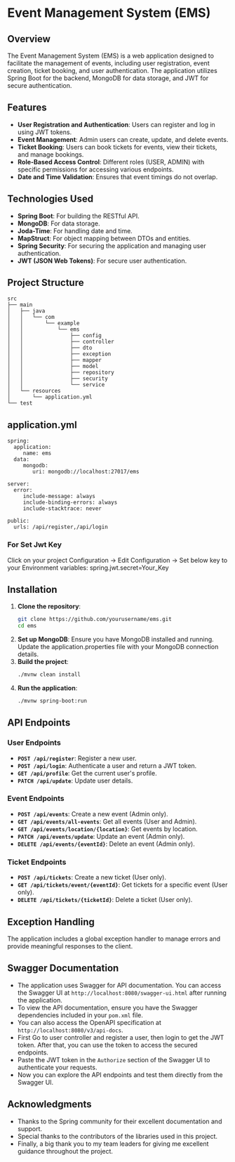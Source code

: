 # Event Management System (EMS)

## Overview
The Event Management System (EMS) is a web application designed to facilitate the management of events, including user registration, event creation, ticket booking, and user authentication. The application utilizes Spring Boot for the backend, MongoDB for data storage, and JWT for secure authentication.

## Features
- **User  Registration and Authentication**: Users can register and log in using JWT tokens.
- **Event Management**: Admin users can create, update, and delete events.
- **Ticket Booking**: Users can book tickets for events, view their tickets, and manage bookings.
- **Role-Based Access Control**: Different roles (USER, ADMIN) with specific permissions for accessing various endpoints.
- **Date and Time Validation**: Ensures that event timings do not overlap.

## Technologies Used
- **Spring Boot**: For building the RESTful API.
- **MongoDB**: For data storage.
- **Joda-Time**: For handling date and time.
- **MapStruct**: For object mapping between DTOs and entities.
- **Spring Security**: For securing the application and managing user authentication.
- **JWT (JSON Web Tokens)**: For secure user authentication.

## Project Structure

    src
    ├── main
    │   ├── java
    │   │   └── com
    │   │       └── example
    │   │           └── ems
    │   │               ├── config
    │   │               ├── controller
    │   │               ├── dto
    │   │               ├── exception
    │   │               ├── mapper
    │   │               ├── model
    │   │               ├── repository
    │   │               ├── security
    │   │               └── service
    │   └── resources
    │       └── application.yml
    └── test


## application.yml
    spring:
      application:
         name: ems
      data:
         mongodb:
            uri: mongodb://localhost:27017/ems

    server:
      error:
         include-message: always
         include-binding-errors: always
         include-stacktrace: never 

    public:
      urls: /api/register,/api/login

### For Set Jwt Key
Click on your project Configuration -> Edit Configuration -> 
Set below key to your Environment variables:
spring.jwt.secret=Your_Key

## Installation
1. **Clone the repository**:
   ```bash
   git clone https://github.com/yourusername/ems.git
   cd ems
2. **Set up MongoDB**: Ensure you have MongoDB installed and running. Update the application.properties file with your MongoDB connection details.
3. **Build the project**:
    ```bash
   ./mvnw clean install
4. **Run the application**:
    ```bash
   ./mvnw spring-boot:run
## API Endpoints
### User Endpoints
- **`POST /api/register`**: Register a new user.
- **`POST /api/login`**: Authenticate a user and return a JWT token.
- **`GET /api/profile`**: Get the current user's profile.
- **`PATCH /api/update`**: Update user details.

### Event Endpoints
- **`POST /api/events`**: Create a new event (Admin only).
- **`GET /api/events/all-events`**: Get all events (User and Admin).
- **`GET /api/events/location/{location}`**: Get events by location.
- **`PATCH /api/events/update`**: Update an event (Admin only).
- **`DELETE /api/events/{eventId}`**: Delete an event (Admin only).

### Ticket Endpoints
- **`POST /api/tickets`**: Create a new ticket (User only).
- **`GET /api/tickets/event/{eventId}`**: Get tickets for a specific event (User only).
- **`DELETE /api/tickets/{ticketId}`**: Delete a ticket (User only).

## Exception Handling
The application includes a global exception handler to manage errors and provide meaningful responses to the client.

## Swagger Documentation
- The application uses Swagger for API documentation. You can access the Swagger UI at `http://localhost:8080/swagger-ui.html` after running the application.
- To view the API documentation, ensure you have the Swagger dependencies included in your `pom.xml` file.
- You can also access the OpenAPI specification at `http://localhost:8080/v3/api-docs`.
- First Go to user controller and register a user, then login to get the JWT token. After that, you can use the token to access the secured endpoints.
- Paste the JWT token in the `Authorize` section of the Swagger UI to authenticate your requests.
- Now you can explore the API endpoints and test them directly from the Swagger UI.

## Acknowledgments
- Thanks to the Spring community for their excellent documentation and support.
- Special thanks to the contributors of the libraries used in this project.
- Finally, a big thank you to my team leaders for giving me excellent guidance throughout the project.
